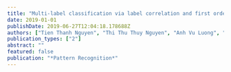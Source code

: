 ```yaml
---
title: "Multi-label classification via label correlation and first order feature dependance in a data stream"
date: 2019-01-01
publishDate: 2019-06-27T12:04:18.178688Z
authors: ["Tien Thanh Nguyen", "Thi Thu Thuy Nguyen", "Anh Vu Luong", "Quoc Viet Hung Nguyen", "Alan Wee-Chung Liew", "Bela Stantic"]
publication_types: ["2"]
abstract: ""
featured: false
publication: "*Pattern Recognition*"
---
```


